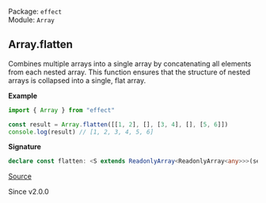 Package: `effect`<br />
Module: `Array`<br />

## Array.flatten

Combines multiple arrays into a single array by concatenating all elements
from each nested array. This function ensures that the structure of nested
arrays is collapsed into a single, flat array.

**Example**

```ts
import { Array } from "effect"

const result = Array.flatten([[1, 2], [], [3, 4], [], [5, 6]])
console.log(result) // [1, 2, 3, 4, 5, 6]
```

**Signature**

```ts
declare const flatten: <S extends ReadonlyArray<ReadonlyArray<any>>>(self: S) => ReadonlyArray.Flatten<S>
```

[Source](https://github.com/Effect-TS/effect/tree/main/packages/effect/src/Array.ts#L2419)

Since v2.0.0